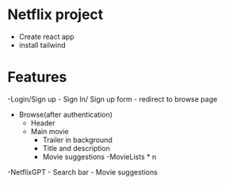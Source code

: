 # Netflix project
- Create react app
- install tailwind


# Features
-Login/Sign up
    - Sign In/ Sign up form
    - redirect to browse page
- Browse(after authentication)
    - Header
    - Main movie
        - Trailer in background
        - Title and description
        - Movie suggestions
            -MovieLists * n

-NetflixGPT
    - Search bar
    - Movie suggestions